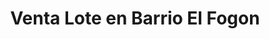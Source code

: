 ---
image: '/imgV/L/L Barrio el fogon.jpg'
title: 'Venta Lote en Barrio El Fogon'
location: 'San Miguel del Monte'
price: '$$$'
metros: '1400 mts2'
info: 'Hermoso Lote en Calle Azaleas y Alamos , Barrio El Fogón de 1400 mts2.'
---